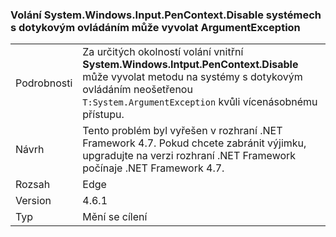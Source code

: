 ### <a name="calls-to-systemwindowsinputpencontextdisable-on-touch-enabled-systems-may-throw-an-argumentexception"></a>Volání System.Windows.Input.PenContext.Disable systémech s dotykovým ovládáním může vyvolat ArgumentException

|   |   |
|---|---|
|Podrobnosti|Za určitých okolností volání vnitřní <strong>System.Windows.Intput.PenContext.Disable</strong> může vyvolat metodu na systémy s dotykovým ovládáním neošetřenou <code>T:System.ArgumentException</code> kvůli vícenásobnému přístupu.|
|Návrh|Tento problém byl vyřešen v rozhraní .NET Framework 4.7. Pokud chcete zabránit výjimku, upgradujte na verzi rozhraní .NET Framework počínaje .NET Framework 4.7.|
|Rozsah|Edge|
|Version|4.6.1|
|Typ|Mění se cílení|

